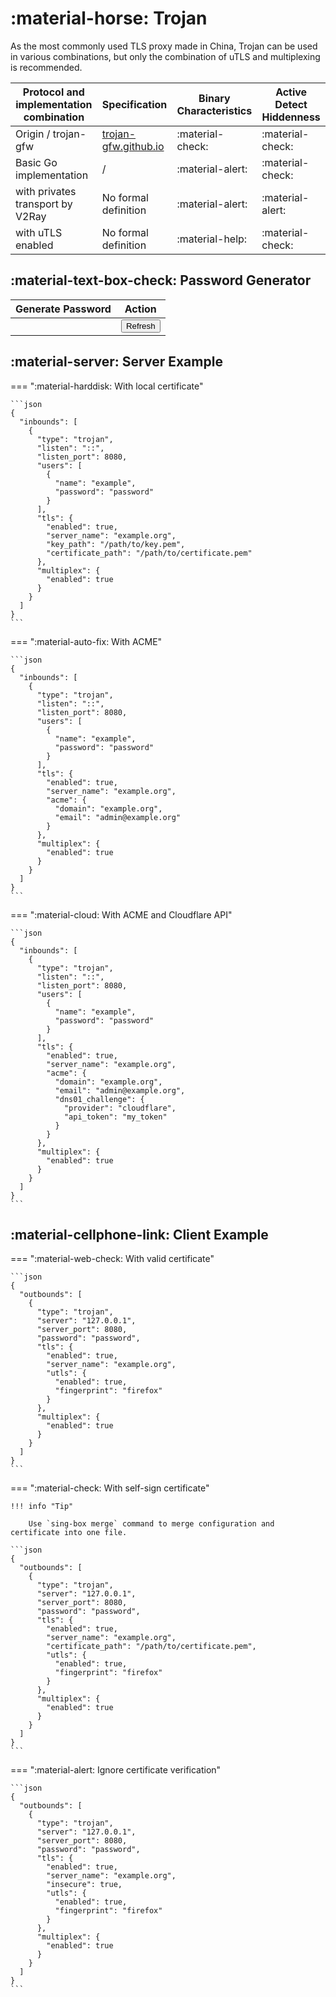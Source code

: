 # :material-horse: Trojan

As the most commonly used TLS proxy made in China, Trojan can be used in various combinations,
but only the combination of uTLS and multiplexing is recommended.

| Protocol and implementation combination | Specification                                                        | Binary Characteristics | Active Detect Hiddenness |
|-----------------------------------------|----------------------------------------------------------------------|------------------------|--------------------------|
| Origin / trojan-gfw                     | [trojan-gfw.github.io](https://trojan-gfw.github.io/trojan/protocol) | :material-check:       | :material-check:         |
| Basic Go implementation                 | /                                                                    | :material-alert:       | :material-check:         |
| with privates transport by V2Ray        | No formal definition                                                 | :material-alert:       | :material-alert:         |
| with uTLS enabled                       | No formal definition                                                 | :material-help:        | :material-check:         |                             

## :material-text-box-check: Password Generator

| Generate Password          | Action                                        |
|----------------------------|-----------------------------------------------|
| <code id="password"><code> | <button onclick="generate()">Refresh</button> |

<script>
    function generate() {
        const array = new Uint8Array(16);
        window.crypto.getRandomValues(array);
        document.getElementById("password").textContent = btoa(String.fromCharCode.apply(null, array));
    }
    generate();
</script>

## :material-server: Server Example

=== ":material-harddisk: With local certificate"

    ```json
    {
      "inbounds": [
        {
          "type": "trojan",
          "listen": "::",
          "listen_port": 8080,
          "users": [
            {
              "name": "example",
              "password": "password"
            }
          ],
          "tls": {
            "enabled": true,
            "server_name": "example.org",
            "key_path": "/path/to/key.pem",
            "certificate_path": "/path/to/certificate.pem"
          },
          "multiplex": {
            "enabled": true
          }
        }
      ]
    }
    ```

=== ":material-auto-fix: With ACME"

    ```json
    {
      "inbounds": [
        {
          "type": "trojan",
          "listen": "::",
          "listen_port": 8080,
          "users": [
            {
              "name": "example",
              "password": "password"
            }
          ],
          "tls": {
            "enabled": true,
            "server_name": "example.org",
            "acme": {
              "domain": "example.org",
              "email": "admin@example.org"
            }
          },
          "multiplex": {
            "enabled": true
          }
        }
      ]
    }
    ```

=== ":material-cloud: With ACME and Cloudflare API"

    ```json
    {
      "inbounds": [
        {
          "type": "trojan",
          "listen": "::",
          "listen_port": 8080,
          "users": [
            {
              "name": "example",
              "password": "password"
            }
          ],
          "tls": {
            "enabled": true,
            "server_name": "example.org",
            "acme": {
              "domain": "example.org",
              "email": "admin@example.org",
              "dns01_challenge": {
                "provider": "cloudflare",
                "api_token": "my_token"
              }
            }
          },
          "multiplex": {
            "enabled": true
          }
        }
      ]
    }
    ```

## :material-cellphone-link: Client Example

=== ":material-web-check: With valid certificate"

    ```json
    {
      "outbounds": [
        {
          "type": "trojan",
          "server": "127.0.0.1",
          "server_port": 8080,
          "password": "password",
          "tls": {
            "enabled": true,
            "server_name": "example.org",
            "utls": {
              "enabled": true,
              "fingerprint": "firefox"
            }
          },
          "multiplex": {
            "enabled": true
          }
        }
      ]
    }
    ```

=== ":material-check: With self-sign certificate"

    !!! info "Tip"
        
        Use `sing-box merge` command to merge configuration and certificate into one file.

    ```json
    {
      "outbounds": [
        {
          "type": "trojan",
          "server": "127.0.0.1",
          "server_port": 8080,
          "password": "password",
          "tls": {
            "enabled": true,
            "server_name": "example.org",
            "certificate_path": "/path/to/certificate.pem",
            "utls": {
              "enabled": true,
              "fingerprint": "firefox"
            }
          },
          "multiplex": {
            "enabled": true
          }
        }
      ]
    }
    ```

=== ":material-alert: Ignore certificate verification"

    ```json
    {
      "outbounds": [
        {
          "type": "trojan",
          "server": "127.0.0.1",
          "server_port": 8080,
          "password": "password",
          "tls": {
            "enabled": true,
            "server_name": "example.org",
            "insecure": true,
            "utls": {
              "enabled": true,
              "fingerprint": "firefox"
            }
          },
          "multiplex": {
            "enabled": true
          }
        }
      ]
    }
    ```

